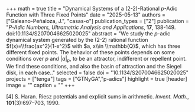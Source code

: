 +++
math = true
title = "Dynamical Systems of a (2-2)-Rational $p$-Adic Function with Three Fixed Points"
date = "2025-05-13"
authors = ["Galeano-Peñaloza, J.", "casas-o"]
publication_types = ["2"]
publication = "*P-Adic Numbers, Ultrametric Analysis and Applications*, **17**, 138-149. doi:10.1134/S2070046625020025"
abstract = "We study the $p$-adic dynamical system generated by the (2-2) rational function $f(x)=\\frac{ax^2}{1-x^2}$ with
$a, x\\in \\mathbb{Q}$, which has three different fixed points. The behavior of these points depends on some conditions over $p$ and $|a|_p$, to be an attractor, indifferent or repellent point. We find these conditions, and also the basin of attraction and the Siegel disk, in each case.."
selected = false
doi = "10.1134/S2070046625020025"
projects = ["tenga"]
tags = ["GTNyGA","p-adics"]
highlight = true
[header]
image = ""
caption = ""
+++

[4] S. Haran. Riesz potentials and explicit sums in arithmetic. *Invent. Math.*, **101**(3):697–703, 1990.
